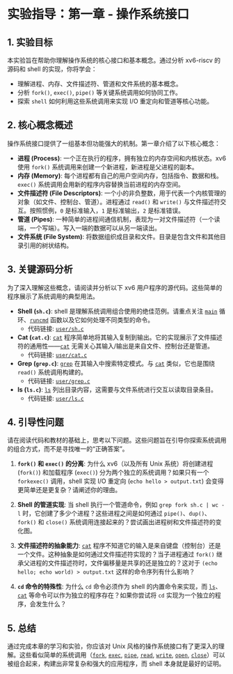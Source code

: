 # 实验指导：第一章 - 操作系统接口

## 1. 实验目标

本实验旨在帮助你理解操作系统的核心接口和基本概念。通过分析 xv6-riscv 的源码和 shell 的实现，你将学会：

*   理解进程、内存、文件描述符、管道和文件系统的基本概念。
*   分析 `fork()`, `exec()`, `pipe()` 等关键系统调用如何协同工作。
*   探索 `shell` 如何利用这些系统调用来实现 I/O 重定向和管道等核心功能。

## 2. 核心概念概述

操作系统接口提供了一组基本但功能强大的机制。第一章介绍了以下核心概念：

*   **进程 (Process)**: 一个正在执行的程序，拥有独立的内存空间和内核状态。xv6 使用 `fork()` 系统调用来创建一个新进程，新进程是父进程的副本。
*   **内存 (Memory)**: 每个进程都有自己的用户空间内存，包括指令、数据和栈。`exec()` 系统调用会用新的程序内容替换当前进程的内存空间。
*   **文件描述符 (File Descriptors)**: 一个小的非负整数，用于代表一个内核管理的对象（如文件、控制台、管道）。进程通过 `read()` 和 `write()` 与文件描述符交互。按照惯例，`0` 是标准输入，`1` 是标准输出，`2` 是标准错误。
*   **管道 (Pipes)**: 一种简单的进程间通信机制，表现为一对文件描述符（一个读端，一个写端）。写入一端的数据可以从另一端读出。
*   **文件系统 (File System)**: 将数据组织成目录和文件。目录是包含文件和其他目录引用的树状结构。

## 3. 关键源码分析

为了深入理解这些概念，请阅读并分析以下 xv6 用户程序的源代码。这些简单的程序展示了系统调用的典型用法。

*   **Shell (`sh.c`)**: shell 是理解系统调用组合使用的绝佳范例。请重点关注 [`main`](/source/xv6-riscv/user/zombie.c.md) 循环、[`runcmd`](/source/xv6-riscv/user/sh.c.md) 函数以及它如何处理不同类型的命令。
    *   代码链接: [`user/sh.c`](/source/xv6-riscv/user/sh.c.md)
*   **Cat (`cat.c`)**: [`cat`](/source/xv6-riscv/user/cat.c.md) 程序简单地将其输入复制到输出。它的实现展示了文件描述符的通用性——[`cat`](/source/xv6-riscv/user/cat.c.md) 无需关心其输入/输出是来自文件、控制台还是管道。
    *   代码链接: [`user/cat.c`](/source/xv6-riscv/user/cat.c.md)
*   **Grep (`grep.c`)**: [`grep`](/source/xv6-riscv/user/grep.c.md) 在其输入中搜索特定模式。与 [`cat`](/source/xv6-riscv/user/cat.c.md) 类似，它也是围绕 `read()` 系统调用构建的。
    *   代码链接: [`user/grep.c`](/source/xv6-riscv/user/grep.c.md)
*   **ls (`ls.c`)**: [`ls`](/source/xv6-riscv/user/ls.c.md) 列出目录内容，这需要与文件系统进行交互以读取目录条目。
    *   代码链接: [`user/ls.c`](/source/xv6-riscv/user/ls.c.md)

## 4. 引导性问题

请在阅读代码和教材的基础上，思考以下问题。这些问题旨在引导你探索系统调用的组合方式，而不是寻找唯一的“正确答案”。

1.  **`fork()` 和 `exec()` 的分离**: 为什么 xv6（以及所有 Unix 系统）将创建进程 (`fork()`) 和加载程序 (`exec()`) 分为两个独立的系统调用？如果只有一个 `forkexec()` 调用，shell 实现 I/O 重定向 (`echo hello > output.txt`) 会变得更简单还是更复杂？请阐述你的理由。

2.  **Shell 的管道实现**: 当 shell 执行一个管道命令，例如 `grep fork sh.c | wc -l` 时，它创建了多少个进程？这些进程之间是如何通过 `pipe()`、`dup()`、`fork()` 和 `close()` 系统调用连接起来的？尝试画出进程树和文件描述符的变化图。

3.  **文件描述符的抽象能力**: [`cat`](/source/xv6-riscv/user/cat.c.md) 程序不知道它的输入是来自键盘（控制台）还是一个文件。这种抽象是如何通过文件描述符实现的？当子进程通过 `fork()` 继承父进程的文件描述符时，文件偏移量是共享的还是独立的？这对于 `(echo hello; echo world) > output.txt` 这样的命令序列有什么影响？

4.  **`cd` 命令的特殊性**: 为什么 `cd` 命令必须作为 shell 的内置命令来实现，而 [`ls`](/source/xv6-riscv/user/ls.c.md)、[`cat`](/source/xv6-riscv/user/cat.c.md) 等命令可以作为独立的程序存在？如果你尝试将 `cd` 实现为一个独立的程序，会发生什么？

## 5. 总结

通过完成本章的学习和实验，你应该对 Unix 风格的操作系统接口有了更深入的理解。这些看似简单的系统调用（[`fork`](/source/xv6-riscv/user/user.h.md), [`exec`](/source/xv6-riscv/user/user.h.md), [`pipe`](/source/xv6-riscv/user/user.h.md), [`read`](/source/xv6-riscv/user/user.h.md), [`write`](/source/xv6-riscv/user/user.h.md), [`open`](/source/xv6-riscv/user/user.h.md), [`close`](/source/xv6-riscv/user/user.h.md)）可以被组合起来，构建出非常复杂和强大的应用程序，而 shell 本身就是最好的证明。